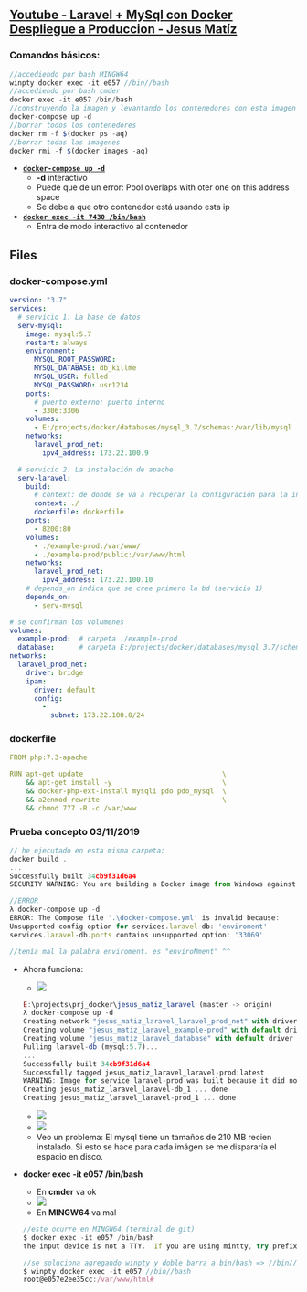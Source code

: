 ## [Youtube - Laravel + MySql con Docker Despliegue a Produccion - Jesus Matíz](https://youtu.be/q7v2Qqf2Vmk)

### Comandos básicos:
```js
//accediendo por bash MINGW64
winpty docker exec -it e057 //bin//bash
//accediendo por bash cmder
docker exec -it e057 /bin/bash
//construyendo la imagen y levantando los contenedores con esta imagen
docker-compose up -d
//borrar todos los contenedores
docker rm -f $(docker ps -aq)
//borrar todas las imagenes
docker rmi -f $(docker images -aq)
```

- [**`docker-compose up -d`**](https://youtu.be/q7v2Qqf2Vmk?t=1217)
  - **-d** interactivo
  - Puede que de un error: Pool overlaps with oter one on this address space
  - Se debe a que otro contenedor está usando esta ip
- [**`docker exec -it 7430 /bin/bash`**](https://youtu.be/q7v2Qqf2Vmk?t=1424)
  - Entra de modo interactivo al contenedor

## Files

### docker-compose.yml
```yml
version: "3.7"
services:
  # servicio 1: La base de datos
  serv-mysql:
    image: mysql:5.7
    restart: always
    environment:
      MYSQL_ROOT_PASSWORD: 
      MYSQL_DATABASE: db_killme
      MYSQL_USER: fulled
      MYSQL_PASSWORD: usr1234
    ports:
      # puerto externo: puerto interno
      - 3306:3306
    volumes:
      - E:/projects/docker/databases/mysql_3.7/schemas:/var/lib/mysql
    networks:
      laravel_prod_net:
        ipv4_address: 173.22.100.9

  # servicio 2: La instalación de apache
  serv-laravel:
    build:
      # context: de donde se va a recuperar la configuración para la instalación
      context: ./
      dockerfile: dockerfile
    ports:
      - 8200:80
    volumes:
      - ./example-prod:/var/www/
      - ./example-prod/public:/var/www/html
    networks:
      laravel_prod_net:
        ipv4_address: 173.22.100.10
    # depends_on indica que se cree primero la bd (servicio 1)
    depends_on:
      - serv-mysql

# se confirman los volumenes
volumes:
  example-prod:  # carpeta ./example-prod
  database:      # carpeta E:/projects/docker/databases/mysql_3.7/schemas
networks:
  laravel_prod_net:
    driver: bridge
    ipam:
      driver: default
      config:
        - 
          subnet: 173.22.100.0/24
```
### dockerfile
```yml
FROM php:7.3-apache

RUN apt-get update                                  \
    && apt-get install -y                           \
    && docker-php-ext-install mysqli pdo pdo_mysql  \
    && a2enmod rewrite                              \
    && chmod 777 -R -c /var/www
```
### Prueba concepto 03/11/2019
```js
// he ejecutado en esta misma carpeta:
docker build .
...
Successfully built 34cb9f31d6a4
SECURITY WARNING: You are building a Docker image from Windows against a non-Windows Docker host. All files and directories added to build context will have '-rwxr-xr-x' permissions. It is recommended to double check and reset permissions for sensitive files and directories.
```
```js
//ERROR
λ docker-compose up -d
ERROR: The Compose file '.\docker-compose.yml' is invalid because:
Unsupported config option for services.laravel-db: 'enviroment'
services.laravel-db.ports contains unsupported option: '33069'

//tenía mal la palabra enviroment. es "enviroNment" ^^
```
- Ahora funciona:
  - ![](https://trello-attachments.s3.amazonaws.com/5b014dcaf4507eacfc1b4540/5db43f16df811534517445ec/b029c21a9b7184f354ead3845138f04a/image.png)
  ```js
  E:\projects\prj_docker\jesus_matiz_laravel (master -> origin)
  λ docker-compose up -d
  Creating network "jesus_matiz_laravel_laravel_prod_net" with driver "bridge"
  Creating volume "jesus_matiz_laravel_example-prod" with default driver
  Creating volume "jesus_matiz_laravel_database" with default driver
  Pulling laravel-db (mysql:5.7)...
  ...
  Successfully built 34cb9f31d6a4
  Successfully tagged jesus_matiz_laravel_laravel-prod:latest
  WARNING: Image for service laravel-prod was built because it did not already exist. To rebuild this image you must use `docker-compose build` or `docker-compose up --build`.
  Creating jesus_matiz_laravel_laravel-db_1 ... done
  Creating jesus_matiz_laravel_laravel-prod_1 ... done
  ```
  - ![](https://trello-attachments.s3.amazonaws.com/5db43f16df811534517445ec/1029x117/f59cbe9b236dfe04a5946d5451f9d8e6/image.png)
  - ![](https://trello-attachments.s3.amazonaws.com/5b014dcaf4507eacfc1b4540/5db43f16df811534517445ec/9ef401a42f3e99506fc5bfe72729f5a2/image.png)
  - Veo un problema: El mysql tiene un tamaños de 210 MB recien instalado. Si esto se hace para cada imágen se me dispararía el espacio en disco.

- **docker exec -it e057 /bin/bash**
  - En **cmder** va ok
  - ![](https://trello-attachments.s3.amazonaws.com/5db43f16df811534517445ec/417x225/5b7ce272a66e71913472112bada3f4cd/image.png)
  - En **MINGW64** va mal
  ```js
  //este ocurre en MINGW64 (terminal de git)
  $ docker exec -it e057 /bin/bash
  the input device is not a TTY.  If you are using mintty, try prefixing the command with 'winpty'

  //se soluciona agregando winpty y doble barra a bin/bash => //bin//bash
  $ winpty docker exec -it e057 //bin//bash
  root@e057e2ee35cc:/var/www/html#
  ```